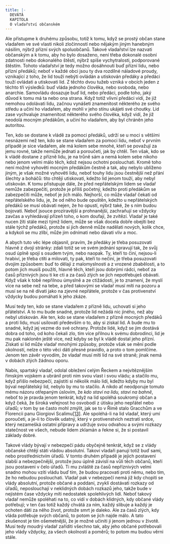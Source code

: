 ```yaml
---
title: |-
  DEVÁTÁ
  KAPITOLA
  O vladařství občanském
---
```


Ale přistupme k druhému způsobu, totiž k tomu, když se prostý občan stane vladařem ve své vlasti nikoli zločinností nebo nějakým jiným hanebným násilím, nýbrž přízní svých spoluobčanů. Takové vladařství lze nazvati občanským a k tomu, aby ho bylo dosaženo, není třeba dokonalé osobní zdatnosti nebo dokonalého štěstí, nýbrž spíše vychytralosti, podporované štěstím. Tohoto vladařství je tedy možno dosáhnouti buď přízní lidu, nebo přízní předáků; neboť v každé obci jsou ty dva rozdílné náladové proudy, vznikající z toho, že lid touží nebýti ovládán a utiskován předáky a předáci touží ovládati a utiskovati lid. Z těchto dvou tužeb vzniká v obcích jeden z těchto tří výsledků: buď vláda jednoho člověka, nebo svoboda, nebo anarchie. Samovládu dosazuje buď lid, nebo předáci, podle toho, jaký důvod k tomu má ta nebo ona strana. Když totiž vlivní předáci vidí, že již nemohou odolávati lidu, začnou vynášeti znamenitost některého ze svého středu a učiní ho vladařem, aby mohli v jeho stínu ukájeti své choutky. Lid zase vychvaluje znamenitost některého svého člověka, když vidí, že již neodolá mocným předákům, a učiní ho vladařem, aby byl chráněn jeho autoritou.

Ten, kdo se dostane k vládě za pomoci předáků, udrží se u moci s většími nesnázemi než ten, kdo se stane vladařem za pomoci lidu, neboť v prvním případě je sice vladařem, ale má kolem sebe mnohé, kteří se považují za jemu rovné, takže nemůže jednati a poroučeti, jak by chtěl. Ten však, kdo se k vládě dostane z přízně lidu, je na trůně sám a nemá kolem sebe nikoho nebo jenom velmi málo těch, kdož nejsou ochotni poslouchati. Kromě toho není možné vyhověti mocným předákům čestně a tak, aby nebylo ublíženo jiným, je však možné vyhověti lidu, neboť touhy lidu jsou čestnější než přání šlechty a boháčů: tito chtějí utiskovati, kdežto lid jenom touží, aby nebyl utiskován. K tomu přistupuje dále, že před nepřátelským lidem se vladař nemůže zabezpečiti, protože je příliš početný, kdežto proti předákům se zabezpečiti může, neboť je jich málo. Nejhorší, co může vladař čekati od nepřátelského lidu, je, že od něho bude opuštěn, kdežto u nepřátelských předáků se musí obávati nejen, že ho opustí, nýbrž také, že s ním budou bojovati. Neboť jsouce prozíravější a prohnanější, zachraňují se vždycky zavčas a vyhledávají přízeň toho, o kom doufají, že zvítězí. Vladař je také nucen žíti stále mezi týmž lidem, může se však docela dobře obejíti bez stále týchž předáků, protože si jich denně může nadělati nových, kolik chce, a kdykoli se mu zlíbí, může jim odnímati nebo dávati vliv a moc.

A abych tuto věc lépe objasnil, pravím, že předáky je třeba posuzovati hlavně z dvojí stránky: zdali totiž se ve svém jednání spravují tak, že svůj osud úplně spojí s osudem tvým, nebo naopak. Ty, kteří to činí, nejsou-li hrabiví, je třeba ctíti a milovati, ty pak, kteří to nečiní, je třeba posuzovati dvojím způsobem: buď to dělají z malomyslnosti a z vrozené zbabělosti, a to potom jich musíš použíti, hlavně těch, kteří jsou dobrými rádci, neboť za časů příznivých jsou ti ke cti a za časů zlých se jich nepotřebuješ obávati. Když však k tobě nepřilnou úmyslně a ze ctižádosti, je to znamení, že myslí více na sebe než na tebe, a před takovými se vladař musí míti na pozoru a musí se na ně dívati jako na zjevné nepřátele, protože v čas protivenství vždycky budou pomáhati k jeho zkáze.

Musí tedy ten, kdo se stane vladařem z přízně lidu, uchovati si jeho přátelství. A to mu bude snadné, protože lid nežádá nic jiného, než aby nebyl utiskován. Ale ten, kdo se stane vladařem z přízně mocných předáků a proti lidu, musí usilovati především o to, aby si získal lid. A bude mu to snadné, když jej vezme do své ochrany. Protože lidé, když se jim dostává dobra od toho, od koho čekali zlo, tím více přilnou k svému dobrodinci, lid je mu pak nakloněn ještě více, než kdyby se byl k vládě dostal jeho přízní. Získati si lid může vladař mnohými způsoby, protože však se mění podle okolností, nelze o této věci dáti přesné pravidlo, a proto o tom pomlčíme. Jenom ten závěr vyvodím, že vladař musí míti lid na své straně; jinak nemá v dobách zlých žádnou oporu.

Nabis, spartský vladař, odolal obležení celým Řeckem a nejvítěznějším římským vojskem a ubránil proti nim svou vlast i svou vládu; a stačilo mu, když přišlo nebezpečí, zajistiti si několik málo lidí, kdežto kdyby mu byl býval nepřátelský lid, nebylo by mu to stačilo. A nikdo ať neodporuje tomuto mému názoru otřepaným úslovím, že _kdo staví na lidu, staví na bahně_, neboť to je pravda jenom tenkrát, když na lid spoléhá soukromý občan a když čeká, že široká veřejnost ho osvobodí z útisku jeho nepřátel nebo úřadů; v tom by se často mohl zmýlit, jak se to v Římě stalo Gracchům a ve Florencii panu Giorgiovi Scalimu[\[13\]](../Text/vladar_035.html#_ftn13). Ale spoléhá-li na lid vladař, který umí poroučeti, a je-li to člověk udatný, který v protivenstvích neztratí srdce, který nezamešká ostatní přípravy a udržuje svou odvahou a svými rozkazy statečnost ve všech, nebude lidem zklamán a řekne si, že si postavil základy dobré.

Takové vlády bývají v nebezpečí pádu obyčejně tenkrát, když se z vlády občanské chtějí státi vládou absolutní. Takoví vladaři panují totiž buď sami, nebo prostřednictvím úřadů. V tomto druhém případě je jejich postavení slabší a nebezpečnější, protože jsou úplně závislí na vůli těch občanů, kteří jsou postaveni v čelo úřadů. Ti mu zvláště za časů nepříznivých velmi snadno mohou vzíti vládu buď tím, že budou pracovati proti němu, nebo tím, že ho nebudou poslouchati. Vladař pak v nebezpečí nemá již kdy chopiti se vlády absolutní, protože občané a poddaní, zvyklí dostávati rozkazy od úřadů, neposlouchají v neklidných dobách rozkazů jeho, takže bude v nejistém čase vždycky míti nedostatek spolehlivých lidí. Neboť takový vladař nemůže spoléhati na to, co vidí v dobách klidných, kdy občané vlády potřebují; v ten čas totiž každý chvátá za ním, každý slibuje a každý je ochoten dáti za něho život, protože smrt je daleko. Ale za časů zlých, kdy vláda potřebuje svých občanů, to potom se jich najde málo. A tato zkušenost je tím ošemetnější, že je možné učiniti ji jenom jednou v životě. Musí tedy moudrý vladař zaříditi všechno tak, aby jeho občané potřebovali jeho vlády vždycky, za všech okolností a poměrů; to potom mu budou věrni stále.
